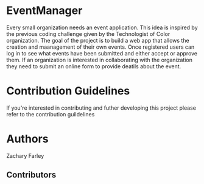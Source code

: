 # EventManager

Every small organization needs an event application. This idea is inspired by the previous coding challenge given by the Technologist of Color organization. The goal of the project is to build a web app that allows the creation and maanagement of their own events. Once registered users can log in to see what events have been submitted and either accept or approve them. If an organization is interested in collaborating with the organization they need to submit an online form to provide deatils about the event.

# Contribution Guidelines
If you're interested in contributing and futher developing this project please refer to the contribution guildelines

# Authors
Zachary Farley

## Contributors 
